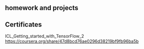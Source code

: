 ## homework and projects


## Certificates

ICL_Getting_started_with_TensorFlow_2    https://coursera.org/share/47d8bcd76ae0296d38219bf9fb96ba5b
